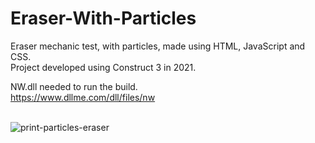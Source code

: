 # Eraser-With-Particles
Eraser mechanic test, with particles, made using HTML, JavaScript and CSS.<br>
Project developed using Construct 3 in 2021.<br>

NW.dll needed to run the build.<br>
https://www.dllme.com/dll/files/nw
<br><br>

![print-particles-eraser](https://github.com/user-attachments/assets/92d0c166-8521-483c-9b09-a9101900d9e0)

